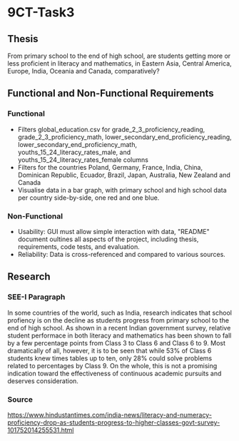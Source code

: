 # 9CT-Task3
## Thesis
From primary school to the end of high school, are students getting more or less proficient in literacy and mathematics, in Eastern Asia, Central America, Europe, India, Oceania and Canada, comparatively?
## Functional and Non-Functional Requirements
### Functional
- Filters global_education.csv for grade_2_3_proficiency_reading, grade_2_3_proficiency_math, lower_secondary_end_proficiency_reading, lower_secondary_end_proficiency_math, youths_15_24_literacy_rates_male, and youths_15_24_literacy_rates_female columns
- Filters for the countries Poland, Germany, France, India, China, Dominican Republic, Ecuador, Brazil, Japan, Australia, New Zealand and Canada
- Visualise data in a bar graph, with primary school and high school data per country side-by-side, one red and one blue.
### Non-Functional
- Usability: GUI must allow simple interaction with data, "README" document oultines all aspects of the project, including thesis, requirements, code tests, and evaluation.
- Reliability: Data is cross-referenced and compared to various sources.
## Research
### SEE-I Paragraph
In some countries of the world, such as India, research indicates that school profiency is on the decline as students progress from primary school to the end of high school. As shown in a recent Indian government survey, relative student performace in both literacy and mathematics has been shown to fall by a few percentage points from Class 3 to Class 6 and Class 6 to 9. Most dramatically of all, however, it is to be seen that while 53% of Class 6 students knew times tables up to ten, only 28% could solve problems related to percentages by Class 9. On the whole, this is not a promising indication toward the effectiveness of continuous academic pursuits and deserves consideration.
### Source
https://www.hindustantimes.com/india-news/literacy-and-numeracy-proficiency-drop-as-students-progress-to-higher-classes-govt-survey-101752014255531.html 

